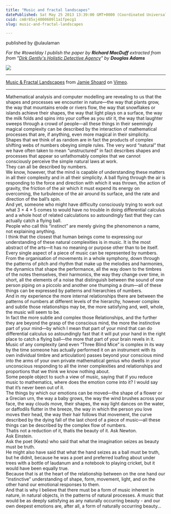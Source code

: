 ```yaml
---
title: "Music and fractal landscapes"
datePublished: Sat May 25 2013 13:39:00 GMT+0000 (Coordinated Universal Time)
cuid: cm8r85xj4000609l1a1fpecg1
slug: music-and-fractal-landscapes

---
```



published by @ulaulaman

_For the #towelday I publish the paper by **Richard MacDuff** extracted from from "[Dirk Gently's Holistic Detective Agency](http://tuebl.ca/book/show/id/90)" by **Douglas Adams**_

![](https://cdn.hashnode.com/res/hashnode/image/upload/v1743072168150/508faa7a-d065-4784-b688-b357a8044b2e.jpeg)

* * *

  
[Music & Fractal Landscapes](http://vimeo.com/65040155) from [Jamie Shoard](http://vimeo.com/shoard) on [Vimeo](http://vimeo.com).

* * *

Mathematical analysis and computer modelling are revealing to us that the shapes and processes we encounter in nature—the way that plants grow, the way that mountains erode or rivers flow, the way that snowflakes or islands achieve their shapes, the way that light plays on a surface, the way the milk folds and spins into your coffee as you stir it, the way that laughter sweeps through a crowd of people—all these things in their seemingly magical complexity can be described by the interaction of mathematical processes that are, if anything, even more magical in their simplicity.  
Shapes that we think of as random are in fact the products of complex shifting webs of numbers obeying simple rules. The very word “natural” that we have often taken to mean “unstructured” in fact describes shapes and processes that appear so unfathomably complex that we cannot consciously perceive the simple natural laws at work.  
They can all be described by numbers.  
We know, however, that the mind is capable of understanding these matters in all their complexity and in all their simplicity. A ball flying through the air is responding to the force and direction with which it was thrown, the action of gravity, the friction of the air which it must expend its energy on overcoming, the turbulence of the air around its surface, and the rate and direction of the ball’s spin.  
And yet, someone who might have difficulty consciously trying to work out what 3 × 4 × 5 comes to would have no trouble in doing differential calculus and a whole host of related calculations so astoundingly fast that they can actually catch a flying ball.  
People who call this “instinct” are merely giving the phenomenon a name, not explaining anything.  
I think that the closest that human beings come to expressing our understanding of these natural complexities is in music. It is the most abstract of the arts—it has no meaning or purpose other than to be itself.  
Every single aspect of a piece of music can be represented by numbers. From the organisation of movements in a whole symphony, down through the patterns of pitch and rhythm that make up the melodies and harmonies, the dynamics that shape the performance, all the way down to the timbres of the notes themselves, their harmonics, the way they change over time, in short, all the elements of a noise that distinguish between the sound of one person piping on a piccolo and another one thumping a drum—all of these things can be expressed by patterns and hierarchies of numbers.  
And in my experience the more internal relationships there are between the patterns of numbers at different levels of the hierarchy, however complex and subtle those relationships may be, the more satisfying and, well, whole, the music will seem to be.  
In fact the more subtle and complex those Relationships, and the further they are beyond the grasp of the conscious mind, the more the instinctive part of your mind—by which I mean that part of your mind that can do differential calculus so astoundingly fast that it will put your hand in the right place to catch a flying ball—the more that part of your brain revels in it.  
Music of any complexity (and even “Three Blind Mice” is complex in its way by the time someone has actually performed it on an instrument with its own individual timbre and articulation) passes beyond your conscious mind into the arms of your own private mathematical genius who dwells in your unconscious responding to all the inner complexities and relationships and proportions that we think we know nothing about.  
Some people object to such a view of music, saying that if you reduce music to mathematics, where does the emotion come into it? I would say that it’s never been out of it.  
The things by which our emotions can be moved—the shape of a flower or a Grecian urn, the way a baby grows, the way the wind brushes across your face, the way clouds move, their shapes, the way light dances on the water, or daffodils flutter in the breeze, the way in which the person you love moves their head, the way their hair follows that movement, the curve described by the dying fall of the last chord of a piece of music—all these things can be described by the complex flow of numbers.  
Thatís not a reduction of it, thatís the beauty of it. Ask Newton.  
Ask Einstein.  
Ask the poet (Keats) who said that what the imagination seizes as beauty must be truth.  
He might also have said that what the hand seizes as a ball must be truth, but he didnít, because he was a poet and preferred loafing about under trees with a bottle of laudanum and a notebook to playing cricket, but it would have been equally true.  
Because that is at the heart of the relationship between on the one hand our “instinctive” understanding of shape, form, movement, light, and on the other hand our emotional responses to them.  
And that is why I believe that there must be a form of music inherent in nature, in natural objects, in the patterns of natural processes. A music that would be as deeply satisfying as any naturally occurring beauty - and our own deepest emotions are, after all, a form of naturally occurring beauty...